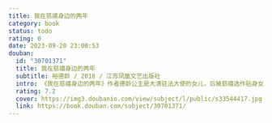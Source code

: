 ```yaml
---
title: 我在慈禧身边的两年
category: book
status: todo
rating: 0
date: 2023-09-20 23:00:53
douban:
  id: "30701371"
  title: 我在慈禧身边的两年
  subtitle: 裕德龄 / 2018 / 江苏凤凰文艺出版社
  intro: 《我在慈禧身边的两年》作者德龄公主是大清驻法大使的女儿，后被慈禧选作贴身女官。德龄公主以一个接受过西方自由平等教育的“普通人”的角度，以大量篇幅描述了慈禧的饮食起居、服饰妆扮、兴趣爱好、性情品格和内心世界，展现了慈禧鲜为人知的另一面。同时，书中还记录了给太后画像、太后过寿、皇帝过生日、祭奠咸丰、过中秋节、过年等一系列事件。其中许多内容和发生过的重大历史事件相互印证，对于研究晚清官廷及社会政治生活，极具历史价值。
  rating: 7.2
  cover: https://img3.doubanio.com/view/subject/l/public/s33544417.jpg
  link: https://book.douban.com/subject/30701371/
---
```


